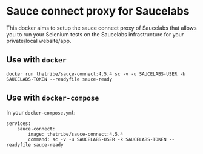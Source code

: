 # Sauce connect proxy for Saucelabs

This docker aims to setup the sauce connect proxy of Saucelabs that allows you to run your Selenium tests on the Saucelabs infrastructure for your private/local website/app.

## Use with `docker`

    docker run thetribe/sauce-connect:4.5.4 sc -v -u SAUCELABS-USER -k SAUCELABS-TOKEN --readyfile sauce-ready

## Use with `docker-compose`

In your `docker-compose.yml`:

    services:
        sauce-connect:
            image: thetribe/sauce-connect:4.5.4
            command: sc -v -u SAUCELABS-USER -k SAUCELABS-TOKEN --readyfile sauce-ready
